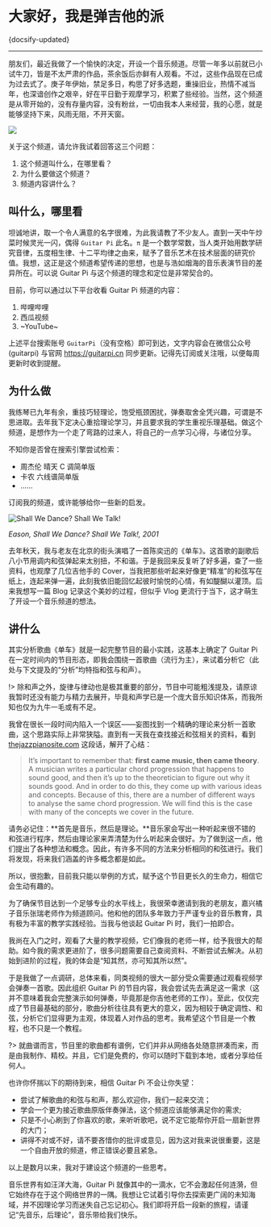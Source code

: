 # 大家好，我是弹吉他的派

{docsify-updated}

---

朋友们，最近我做了一个愉快的决定，开设一个音乐频道。尽管一年多以前就已小试牛刀，皆是不太严肃的作品，茶余饭后亦鲜有人观看。不过，这些作品现在已成为过去式了。庚子年伊始，禁足多日，构思了好多选题，重操旧业，热情不减当年，也深谙创作之艰辛，好在平日勤于观摩学习，积累了些经验。当然，这个频道是从零开始的，没有存量内容，没有粉丝，一切由我本人来经营，我的心愿，就是能够坚持下来，风雨无阻，不开天窗。

![](https://ae01.alicdn.com/kf/H2115779acd8b4affa960a65b931dfa07P.jpg)

关于这个频道，请允许我试着回答这三个问题：

1. 这个频道叫什么，在哪里看？
2. 为什么要做这个频道？
3. 频道内容讲什么？

## 叫什么，哪里看

坦诚地讲，取一个令人满意的名字很难，为此我请教了不少友人。直到一天中午炒菜时候灵光一闪，偶得 `Guitar Pi` 此名。`π` 是一个数学常数，当人类开始用数学研究音律，五度相生律、十二平均律之由来，赋予了音乐艺术在技术层面的研究价值。我想，这正是这个频道希望传递的思想，也是与浩如烟海的音乐表演节目的差异所在。可以说 Guitar Pi 与这个频道的理念和定位是非常契合的。

目前，你可以通过以下平台收看 Guitar Pi 频道的内容：

1. 哔哩哔哩
2. 西瓜视频
3. ~YouTube~

上述平台搜索账号 `GuitarPi`（没有空格）即可到达，文字内容会在微信公众号 (guitarpi) 与官网 https://guitarpi.cn 同步更新。记得先订阅或关注哦，以便每周更新时收到提醒。

## 为什么做

我练琴已九年有余，重技巧轻理论，饱受瓶颈困扰，弹奏取舍全凭兴趣，可谓是不思进取。去年我下定决心重拾理论学习，并且要求我的学生重视乐理基础。做这个频道，是想作为一个走了弯路的过来人，将自己的一点学习心得，与诸位分享。

不知你是否曾在搜索引擎尝试检索：

- 周杰伦 晴天 C 调简单版
- 卡农 六线谱简单版
- ……

订阅我的频道，或许能够给你一些新的启发。

![Shall We Dance? Shall We Talk!](https://ae01.alicdn.com/kf/U3e3d723798834908b040a4ef583c1726V.jpg)

_Eason, Shall We Dance? Shall We Talk!, 2001_

去年秋天，我与老友在北京的街头演唱了一首陈奕迅的《单车》。这首歌的副歌后八小节用调内和弦弹起来太别扭，不和谐。于是我回来反复听了好多遍，查了一些资料，也观摩了几位吉他手的 Cover，当我把那些听起来好像更“精准”的和弦写在纸上，连起来弹一遍，此刻我依旧能回忆起彼时愉悦的心情，有如醍醐以灌顶。后来我想写一篇 Blog 记录这个美妙的过程，但似乎 Vlog 更流行于当下，这才萌生了开设一个音乐频道的想法。

## 讲什么

其实分析歌曲《单车》就是一起完整节目的最小实践，这基本上确定了 Guitar Pi 在一定时间内的节目形态，即我会围绕一首歌曲（流行为主），来试着分析它（此处与下文提及的“分析”均特指和弦与和声）。

!> 除和声之外，旋律与律动也是极其重要的部分，节目中可能粗浅提及，请原谅我暂时还没有能力与精力去展开，毕竟和声学已是一个庞大音乐知识体系，而我所知也仅为九牛一毛或有不足。

我曾在很长一段时间内陷入一个误区——妄图找到一个精确的理论来分析一首歌曲，这个思路实际上非常狭隘。直到有一天我在查找接近和弦相关的资料，看到 [thejazzpianosite.com](http://www.thejazzpianosite.com/jazz-piano-lessons/jazz-chords/passing-chords/) 这段话，解开了心结：

> It’s important to remember that: **first came music, then came theory**. A musician writes a particular chord progression that happens to sound good, and then it’s up to the theoretician to figure out why it sounds good. And in order to do this, they come up with various ideas and concepts. Because of this, there are a number of different ways to analyse the same chord progression. We will find this is the case with many of the concepts we cover in the future.

请务必记住：**首先是音乐，然后是理论。**音乐家会写出一种听起来很不错的和弦进行程序，然后由理论家来弄清楚为什么听起来会很好。为了做到这一点，他们提出了各种想法和概念。因此，有许多不同的方法来分析相同的和弦进行。我们将发现，将来我们涵盖的许多概念都是如此。

所以，很抱歉，目前我只能以举例的方式，赋予这个节目更长久的生命力，相信它会生动有趣的。

为了确保节目达到一个足够专业的水平线上，我很荣幸邀请到我的老朋友，嘉兴橘子音乐张瑞老师作为频道顾问。他和他的团队多年致力于严谨专业的音乐教育，具有极为丰富的教学实践经验。当我与他谈起 Guitar Pi 时，我们一拍即合。

我尚在入门之时，观看了大量的教学视频，它们像我的老师一样，给予我很大的帮助。如今我的需求更进阶了，很多问题需要自己查阅资料、不断尝试去解决。从初始到进阶的过程，我的体会是“知其然，亦可知其所以然”。

于是我做了一点调研，总体来看，同类视频的很大一部分受众需要通过观看视频学会弹奏一首歌。因此组织 Guitar Pi 的节目内容，我会尝试先去满足这一需求（这并不意味着我会完整演示如何弹奏，毕竟那是你吉他老师的工作）。至此，仅仅完成了节目最基础的部分，歌曲分析往往具有更大的意义，因为相较于确定调性、和弦，分析它们显得更为主观，体现着人对作品的思考。我希望这个节目是一个教程，也不只是一个教程。

?> 就曲谱而言，节目里的歌曲都有谱例，它们并非从网络各处随意拼凑而来，而是由我制作、精校。并且，它们是免费的，你可以随时下载到本地，或者分享给任何人。

也许你怀揣以下的期待到来，相信 Guitar Pi 不会让你失望：

- 尝试了解歌曲的和弦与和声，那么欢迎你，我们一起来交流；
- 学会一个更为接近歌曲原版伴奏弹法，这个频道应该能够满足你的需求;
- 只是不小心刷到了你喜欢的歌，来听听歌吧，说不定它能帮你开启一扇新世界的大门；
- 讲得不对或不好，请不要吝惜你的批评或意见，因为这对我来说很重要，这是一个自由开放的频道，修正错误必要且紧急。

以上是数月以来，我对于建设这个频道的一些思考。

音乐世界有如汪洋大海，Guitar Pi 就像其中的一滴水，它不会激起任何涟漪，但它始终存在于这个网络世界的一隅。我想让它试着引导你去探索更广阔的未知海域，并不因理论学习而迷失自己忘记初心。我们即将开启一段新的旅程，请谨记“先音乐，后理论”，音乐带给我们快乐。
